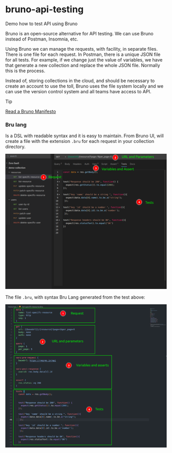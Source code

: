 # bruno-api-testing
Demo how to test API using Bruno   

Bruno is an open-source alternative for API testing. We can use Bruno instead of Postman, Insomnia, etc.  

Using Bruno we can manage the requests, with facility, in separate files. There is one file for each request. In Postman, there is a unique JSON file for all tests. For example, if we change just the value of variables, we have that generate a new collection and replace the whole JSON file. Normally this is the process.   


Instead of, storing collections in the cloud, and should be necessary to create an account to use the toll, Bruno uses the file system locally and we can use the version control system and all teams have access to API.  

>[!TIP]  
> [Read a Bruno Manifesto](https://docs.usebruno.com/introduction/manifestohttps://docs.usebruno.com/introduction/manifesto)   


###  Bru lang    

Is a DSL with readable syntax and it is easy to maintain. From Bruno UI, will create a file with the extension `.bru` for each request in your collection directory.   


![image](./image/bruno-get.png)    


The file `.bru`, with syntax Bru Lang generated from the test above:  
  

![image](./image/bru-lang-get.png)  
